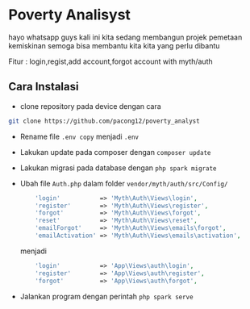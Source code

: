 # Poverty Analisyst

hayo whatsapp guys kali ini kita sedang membangun projek pemetaan kemiskinan semoga bisa membantu kita kita yang perlu dibantu

Fitur :
login,regist,add account,forgot account with myth/auth

## Cara Instalasi

- clone repository pada device dengan cara

``` bash
git clone https://github.com/pacong12/poverty_analyst
```

- Rename file `.env copy` menjadi `.env`
- Lakukan update pada composer dengan `composer update`
- Lakukan migrasi pada database dengan `php spark migrate`
- Ubah file `Auth.php` dalam folder `vendor/myth/auth/src/Config/`

    ```php
        'login'           => 'Myth\Auth\Views\login',
        'register'        => 'Myth\Auth\Views\register',
        'forgot'          => 'Myth\Auth\Views\forgot',
        'reset'           => 'Myth\Auth\Views\reset',
        'emailForgot'     => 'Myth\Auth\Views\emails\forgot',
        'emailActivation' => 'Myth\Auth\Views\emails\activation',
    ```
    
    menjadi 

    ```php
        'login'           => 'App\Views\auth\login',
        'register'        => 'App\Views\auth\register',
        'forgot'          => 'App\Views\auth\forgot',
    ```
    
- Jalankan program dengan perintah `php spark serve`
